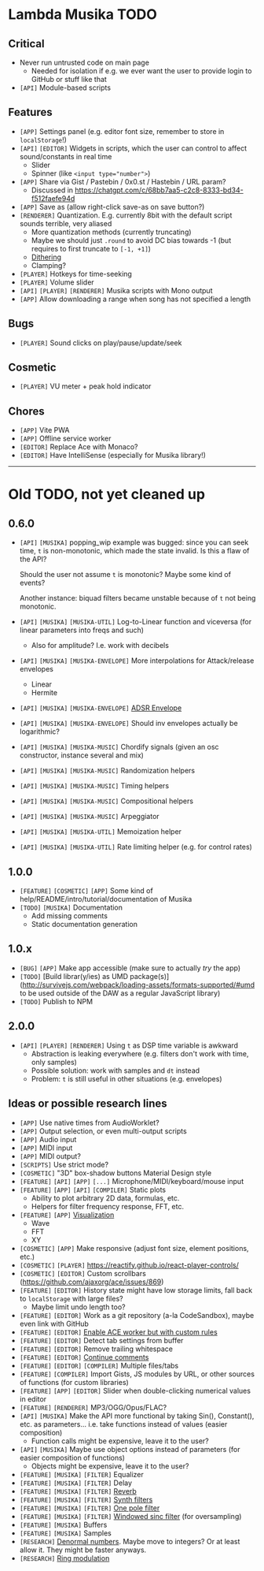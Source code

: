 # Lambda Musika TODO

## Critical

- Never run untrusted code on main page
  - Needed for isolation if e.g. we ever want the user to provide login to GitHub or stuff like that
- `[API]` Module-based scripts

## Features

- `[APP]` Settings panel (e.g. editor font size, remember to store in `localStorage`!)
- `[API]` `[EDITOR]` Widgets in scripts, which the user can control to affect sound/constants in real time
  - Slider
  - Spinner (like `<input type="number">`)
- `[APP]` Share via Gist / Pastebin / 0x0.st / Hastebin / URL param?
  - Discussed in https://chatgpt.com/c/68bb7aa5-c2c8-8333-bd34-f512faefe94d
- `[APP]` Save as (allow right-click save-as on save button?)
- `[RENDERER]` Quantization. E.g. currently 8bit with the default script sounds terrible, very aliased
  - More quantization methods (currently truncating)
  - Maybe we should just `.round` to avoid DC bias towards -1 (but requires to first truncate to `[-1, +1]`)
  - [Dithering](http://www.earlevel.com/main/category/digital-audio/dither-digital-audio/)
  - Clamping?
- `[PLAYER]` Hotkeys for time-seeking
- `[PLAYER]` Volume slider
- `[API]` `[PLAYER]` `[RENDERER]` Musika scripts with Mono output
- `[APP]` Allow downloading a range when song has not specified a length

## Bugs

- `[PLAYER]` Sound clicks on play/pause/update/seek

## Cosmetic

- `[PLAYER]` VU meter + peak hold indicator

## Chores

- `[APP]` Vite PWA
- `[APP]` Offline service worker
- `[EDITOR]` Replace Ace with Monaco?
- `[EDITOR]` Have IntelliSense (especially for Musika library!)

---

# Old TODO, not yet cleaned up

## 0.6.0

- `[API]` `[MUSIKA]` popping_wip example was bugged: since you can seek time, `t` is non-monotonic, which made the state invalid. Is this a flaw of the API?

  Should the user not assume `t` is monotonic? Maybe some kind of events?

  Another instance: biquad filters became unstable because of `t` not being
  monotonic.

- `[API]` `[MUSIKA]` `[MUSIKA-UTIL]` Log-to-Linear function and viceversa (for linear parameters into freqs and such)
  - Also for amplitude? I.e. work with decibels
- `[API]` `[MUSIKA]` `[MUSIKA-ENVELOPE]` More interpolations for Attack/release envelopes
  - Linear
  - Hermite
- `[API]` `[MUSIKA]` `[MUSIKA-ENVELOPE]` [ADSR Envelope](http://www.earlevel.com/main/category/digital-audio/oscillators/envelope-generators/?orderby=date&order=ASC)
- `[API]` `[MUSIKA]` `[MUSIKA-ENVELOPE]` Should inv envelopes actually be logarithmic?
- `[API]` `[MUSIKA]` `[MUSIKA-MUSIC]` Chordify signals (given an osc constructor,
  instance several and mix)
- `[API]` `[MUSIKA]` `[MUSIKA-MUSIC]` Randomization helpers
- `[API]` `[MUSIKA]` `[MUSIKA-MUSIC]` Timing helpers
- `[API]` `[MUSIKA]` `[MUSIKA-MUSIC]` Compositional helpers
- `[API]` `[MUSIKA]` `[MUSIKA-MUSIC]` Arpeggiator
- `[API]` `[MUSIKA]` `[MUSIKA-UTIL]` Memoization helper
- `[API]` `[MUSIKA]` `[MUSIKA-UTIL]` Rate limiting helper (e.g. for control rates)

## 1.0.0

- `[FEATURE]` `[COSMETIC]` `[APP]` Some kind of help/README/intro/tutorial/documentation of Musika
- `[TODO]` `[MUSIKA]` Documentation
  - Add missing comments
  - Static documentation generation

## 1.0.x

- `[BUG]` `[APP]` Make app accessible (make sure to actually _try_ the app)
- `[TODO]` [Build librar(y/ies) as UMD package(s)](http://survivejs.com/webpack/loading-assets/formats-supported/#umd to be used outside of the DAW as a regular JavaScript library)
- `[TODO]` Publish to NPM

## 2.0.0

- `[API]` `[PLAYER]` `[RENDERER]` Using `t` as DSP time variable is awkward
  - Abstraction is leaking everywhere (e.g. filters don't work with time, only samples)
  - Possible solution: work with samples and `dt` instead
  - Problem: `t` is still useful in other situations (e.g. envelopes)

## Ideas or possible research lines

- `[APP]` Use native times from AudioWorklet?
- `[APP]` Output selection, or even multi-output scripts
- `[APP]` Audio input
- `[APP]` MIDI input
- `[APP]` MIDI output?
- `[SCRIPTS]` Use strict mode?
- `[COSMETIC]` "3D" box-shadow buttons Material Design style
- `[FEATURE]` `[API]` `[APP]` `[...]` Microphone/MIDI/keyboard/mouse input
- `[FEATURE]` `[APP]` `[API]` `[COMPILER]` Static plots
  - Ability to plot arbitrary 2D data, formulas, etc.
  - Helpers for filter frequency response, FFT, etc.
- `[FEATURE]` `[APP]` [Visualization](https://jsfiddle.net/fqgn632s/11/)
  - Wave
  - FFT
  - XY
- `[COSMETIC]` `[APP]` Make responsive (adjust font size, element positions, etc.)
- `[COSMETIC]` `[PLAYER]` https://reactify.github.io/react-player-controls/
- `[COSMETIC]` `[EDITOR]` Custom scrollbars (https://github.com/ajaxorg/ace/issues/869)
- `[FEATURE]` `[EDITOR]` History state might have low storage limits, fall back to `localStorage` with large files?
  - Maybe limit undo length too?
- `[FEATURE]` `[EDITOR]` Work as a git repository (a-la CodeSandbox), maybe even link with GitHub
- `[FEATURE]` `[EDITOR]` [Enable ACE worker but with custom rules](https://github.com/ajaxorg/ace/blob/master/lib/ace/mode/javascript.js)
- `[FEATURE]` `[EDITOR]` Detect tab settings from buffer
- `[FEATURE]` `[EDITOR]` Remove trailing whitespace
- `[FEATURE]` `[EDITOR]` [Continue comments](https://github.com/ajaxorg/ace/blob/master/lib/ace/mode/javascript.js)
- `[FEATURE]` `[EDITOR]` `[COMPILER]` Multiple files/tabs
- `[FEATURE]` `[COMPILER]` Import Gists, JS modules by URL, or other sources of functions (for custom libraries)
- `[FEATURE]` `[APP]` `[EDITOR]` Slider when double-clicking numerical values in editor
- `[FEATURE]` `[RENDERER]` MP3/OGG/Opus/FLAC?
- `[API]` `[MUSIKA]` Make the API more functional by taking Sin(), Constant(), etc. as parameters... i.e. take functions instead of values (easier composition)
  - Function calls might be expensive, leave it to the user?
- `[API]` `[MUSIKA]` Maybe use object options instead of parameters (for easier composition of functions)
  - Objects might be expensive, leave it to the user?
- `[FEATURE]` `[MUSIKA]` `[FILTER]` Equalizer
- `[FEATURE]` `[MUSIKA]` `[FILTER]` Delay
- `[FEATURE]` `[MUSIKA]` `[FILTER]` [Reverb](http://www.earlevel.com/main/1997/01/19/a-bit-about-reverb/)
- `[FEATURE]` `[MUSIKA]` `[FILTER]` [Synth filters](http://www.earlevel.com/main/category/synthesizers/)
- `[FEATURE]` `[MUSIKA]` `[FILTER]` [One pole filter](http://www.earlevel.com/main/2012/12/15/a-one-pole-filter/)
- `[FEATURE]` `[MUSIKA]` `[FILTER]` [Windowed sinc filter](http://www.earlevel.com/main/category/digital-audio/filters/fir-filters/) (for oversampling)
- `[FEATURE]` `[MUSIKA]` Buffers
- `[FEATURE]` `[MUSIKA]` Samples
- `[RESEARCH]` [Denormal numbers](http://cmc.music.columbia.edu/music-dsp/musicdspFAQ.html#denormals). Maybe move to integers? Or at least allow it. They might be faster anyways.
- `[RESEARCH]` [Ring modulation](http://cmc.music.columbia.edu/music-dsp/musicdspFAQ.html#ringmod)
